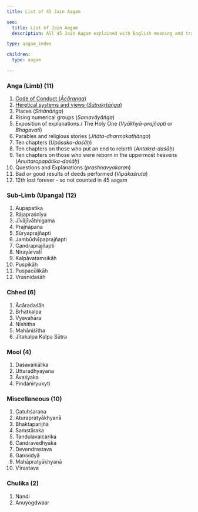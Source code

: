 ```yaml
---
title: List of 45 Jain Aagam

seo:
  title: List of Jain Aagam
  description: All 45 Jain Aagam explained with English meaning and translation. Read Jainism supreme scriptures and religious literature for free.

type: aagam_index

children:
  type: aagam

---
```


<!--

Total Āgamas number 45 (94, if other works like Kalpasūtra, etc., are included) which are as follows:

Aṅga (11) viz., Āyāra, Sūyagaḍa, Ṭhāṇa, Samavāya, Viyāhapaṇṇatti (Bhagavatī), Nāyādhammakahā, Uvāsagadasā, Aṃtagaḍadosā, Aṇuttarovavāiyadasā, Paṇhāvāgaraṇa, Vivāgasūya.

Upāṅga (12) viz., Uvavāia, Rāyapaseṇaiya, Jīvājīvābhigama, Paṇṇavaṇā, Jaṃbūddvīvapaṇṇatti, Candapaṇṇatti, Sūrapaṇṇatti, Ṇirayāvaliyā, Kappiyā/Kappavadaṃsiyā, Pupphiyā, Pupphacūliyā, Vaṇhidasā.

Cheya Sūtta (6) viz., Ṇisīha, Mahāṇisīha, Vavahāra, Dasāsūyakkhaṃdha, Vihatkappa, Jīakappa/Pañcakappa.

Mūla Sūtta (4) viz., Uttarajjhayaṇa, Āvassaya, Piṃḍaṇijjutti, Dasaveyāliya.

Cūliyā Sūtta (2) viz., Naṃdī Sūtta, Aṇuogaddāra.

Paiṇṇaga (10) viz., Causaraṇa, Āurapaccākkhāṇa, Bhattapariṇṇā, Taṃḍulaveyāliya, Caṃdavijjaya, Gaṇivijjā, Deviṃdathava, Mahāpaccākkhāṇa, Vīrathava, Saṃthāraga.

-->

### Anga (Limb) (11)

1. [Code of Conduct (_Ācāranga_)](/acharanga)
2. [Heretical systems and views (_Sūtrakṛtāṅga_)](/sutrakritanga)
3. Places (_Sthānāṅga_)
4. Rising numerical groups (_Samavāyāṅga_)
5. Exposition of explanations / The Holy One (_Vyākhyā-prajñapti_ or _Bhagavatī_)
6. Parables and religious stories (_Jñāta-dharmakathānga_)
7. Ten chapters (_Upāsaka-daśāḥ_)
8. Ten chapters on those who put an end to rebirth (_Antakṛd-daśāḥ_)
9. Ten chapters on those who were reborn in the uppermost heavens (_Anuttaropapātika-daśāḥ_)
10. Questions and Explanations (_prashnavyakaran_)
11. Bad or good results of deeds performed (_Vipākaśruta_)
12. 12th lost forever - so not counted in 45 aagam

### Sub-Limb (Upanga) (12)

<div class="flex-grandchild">

1. Aupapatika
2. Rājapraśnīya
3. Jīvājīvābhigama
4. Prajñāpana
5. Sūryaprajñapti
6. Jambūdvīpaprajñapti
7. Candraprajñapti
8. Nirayārvalī
9. Kalpāvatamsikāh
10. Puspikāh
11. Puspacūlikāh
12. Vrasnidaśāh

</div>

### Chhed (6)

<div class="flex-grandchild">

1. Ācāradaśāh
2. Brhatkalpa
3. Vyavahāra
4. Nishitha
5. Mahāniśītha
6. Jītakalpa
Kalpa Sūtra

</div>

### Mool (4)

<div class="flex-grandchild">

1. Daśavaikālika
2. Uttaradhyayana
3. Āvaśyaka
4. Pindaniryukyti

</div>

### Miscellaneous (10)

<div class="flex-grandchild">

1. Catuhśarana
2. Āturapratyākhyanā
3. Bhaktaparijñā
4. Samstāraka
5. Tandulavaicarika
6. Candravedhyāka
7. Devendrastava
8. Ganividyā
9. Mahāpratyākhyanā
10. Vīrastava

</div>


### Chulika (2)

<div class="flex-grandchild">

1. Nandi
2. Anuyogdwaar

</div>